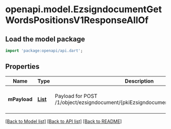 # openapi.model.EzsigndocumentGetWordsPositionsV1ResponseAllOf

## Load the model package
```dart
import 'package:openapi/api.dart';
```

## Properties
Name | Type | Description | Notes
------------ | ------------- | ------------- | -------------
**mPayload** | [**List<CustomWordPositionWordResponse>**](CustomWordPositionWordResponse.md) | Payload for POST /1/object/ezsigndocument/{pkiEzsigndocumentID}/getWordsPositions | [default to const []]

[[Back to Model list]](../README.md#documentation-for-models) [[Back to API list]](../README.md#documentation-for-api-endpoints) [[Back to README]](../README.md)


